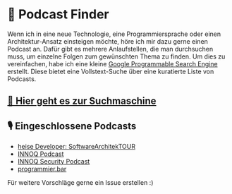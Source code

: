 # 🔎 Podcast Finder
Wenn ich in eine neue Technologie, eine Programmiersprache oder einen Architektur-Ansatz einsteigen möchte, höre ich mir dazu gerne einen Podcast an. Dafür gibt es mehrere Anlaufstellen, die man durchsuchen muss, um einzelne Folgen zum gewünschten Thema zu finden. Um dies zu vereinfachen, habe ich eine kleine [Google Programmable Search Engine](https://programmablesearchengine.google.com/about/) erstellt. Diese bietet eine Vollstext-Suche über eine kuratierte Liste von Podcasts.

## [🔗 Hier geht es zur Suchmaschine](https://cse.google.com/cse?cx=ff8a44c8024bc6f20)

## 🎙 Eingeschlossene Podcasts
* [heise Developer: SoftwareArchitekTOUR](https://www.heise.de/developer/SoftwareArchitekTOUR-4076349.html)
* [INNOQ Podcast](https://www.innoq.com/de/podcast/)
* [INNOQ Security Podcast](https://www.innoq.com/de/podcast/?channel=security)
* [programmier.bar](https://www.programmier.bar/podcast)

Für weitere Vorschläge gerne ein Issue erstellen :)
